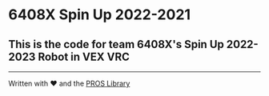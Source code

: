 # 6408X Spin Up 2022-2021
## This is the code for team 6408X's Spin Up 2022-2023 Robot in VEX VRC

---
Written with :heart: and the [PROS Library](https://pros.cs.purdue.edu/)